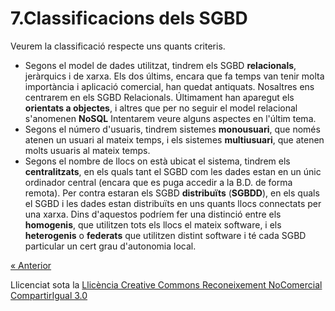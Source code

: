 # **7.Classificacions dels SGBD**
Veurem la classificació respecte uns quants criteris.

- Segons el model de dades utilitzat, tindrem els SGBD **relacionals**, jeràrquics i de xarxa. Els dos últims, encara que fa temps van tenir molta importància i aplicació comercial, han quedat antiquats. Nosaltres ens centrarem en els SGBD Relacionals. Últimament han aparegut els **orientats a objectes**, i altres que per no seguir el model relacional s'anomenen **NoSQL** Intentarem veure alguns aspectes en l'últim tema.
- Segons el número d'usuaris, tindrem sistemes **monousuari**, que només atenen un usuari al mateix temps, i els sistemes **multiusuari**, que atenen molts usuaris al mateix temps.
- Segons el nombre de llocs on està ubicat el sistema, tindrem els **centralitzats**, en els quals tant el SGBD com les dades estan en un únic ordinador central (encara que es puga accedir a la B.D. de forma remota). Per contra estaran els SGBD **distribuïts** (**SGBDD**), en els quals el SGBD i les dades estan distribuïts en uns quants llocs connectats per una xarxa. Dins d'aquestos podríem fer una distinció entre els **homogenis**, que utilitzen tots els llocs el mateix software, i els **heterogenis** o **federats** que utilitzen distint software i té cada SGBD particular un cert grau d'autonomia local.

[« Anterior](6_llenguatges_del_sgbd.md)

Llicenciat sota la [Llicència Creative Commons Reconeixement NoComercial CompartirIgual 3.0](http://creativecommons.org/licenses/by-nc-sa/3.0/)
